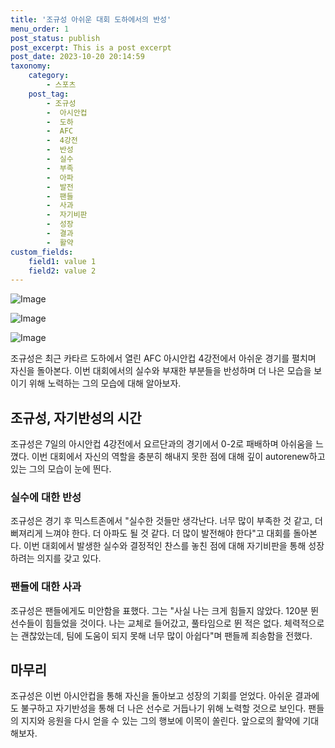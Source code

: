```yaml
---
title: '조규성 아쉬운 대회 도하에서의 반성'
menu_order: 1
post_status: publish
post_excerpt: This is a post excerpt
post_date: 2023-10-20 20:14:59
taxonomy:
    category:
        - 스포츠
    post_tag:
        - 조규성
        -  아시안컵
        -  도하
        -  AFC
        -  4강전
        -  반성
        -  실수
        -  부족
        -  아파
        -  발전
        -  팬들
        -  사과
        -  자기비판
        -  성장
        -  결과
        -  활약
custom_fields:
    field1: value 1
    field2: value 2
---
```


![Image](https://imgnews.pstatic.net/image/468/2024/02/07/0001028908_001_20240207140004395.jpg?type=w647)

![Image](https://imgnews.pstatic.net/image/468/2024/02/07/0001028908_002_20240207140004464.jpg?type=w647)

![Image](https://imgnews.pstatic.net/image/468/2024/02/07/0001028908_003_20240207140004506.jpg?type=w647)


조규성은 최근 카타르 도하에서 열린 AFC 아시안컵 4강전에서 아쉬운 경기를 펼치며 자신을 돌아본다. 이번 대회에서의 실수와 부재한 부분들을 반성하며 더 나은 모습을 보이기 위해 노력하는 그의 모습에 대해 알아보자.

## 조규성, 자기반성의 시간

조규성은 7일의 아시안컵 4강전에서 요르단과의 경기에서 0-2로 패배하며 아쉬움을 느꼈다. 이번 대회에서 자신의 역할을 충분히 해내지 못한 점에 대해 깊이 autorenew하고 있는 그의 모습이 눈에 띈다. 

### 실수에 대한 반성

조규성은 경기 후 믹스트존에서 "실수한 것들만 생각난다. 너무 많이 부족한 것 같고, 더 뻐져리게 느껴야 한다. 더 아파도 될 것 같다. 더 많이 발전해야 한다"고 대회를 돌아본다. 이번 대회에서 발생한 실수와 결정적인 찬스를 놓친 점에 대해 자기비판을 통해 성장하려는 의지를 갖고 있다.

### 팬들에 대한 사과

조규성은 팬들에게도 미안함을 표했다. 그는 "사실 나는 크게 힘들지 않았다. 120분 뛴 선수들이 힘들었을 것이다. 나는 교체로 들어갔고, 풀타임으로 뛴 적은 없다. 체력적으로는 괜찮았는데, 팀에 도움이 되지 못해 너무 많이 아쉽다"며 팬들께 죄송함을 전했다.

## 마무리

조규성은 이번 아시안컵을 통해 자신을 돌아보고 성장의 기회를 얻었다. 아쉬운 결과에도 불구하고 자기반성을 통해 더 나은 선수로 거듭나기 위해 노력할 것으로 보인다. 팬들의 지지와 응원을 다시 얻을 수 있는 그의 행보에 이목이 쏠린다. 앞으로의 활약에 기대해보자.
